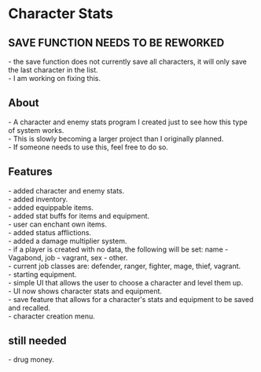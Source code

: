# Character Stats
<h2>SAVE FUNCTION NEEDS TO BE REWORKED</h2>
- the save function does not currently save all characters, it will only save the last character in the list.<br>
- I am working on fixing this.<br>
<h2>About</h2>
- A character and enemy stats program I created just to see how this type of system works.<br>
- This is slowly becoming a larger project than I originally planned.<br>
- If someone needs to use this, feel free to do so.<br>
<h2>Features</h2>
- added character and enemy stats.<br>
- added inventory.<br>
- added equippable items.<br>
- added stat buffs for items and equipment.<br>
- user can enchant own items.<br>
- added status afflictions.<br>
- added a damage multiplier system.<br>
- if a player is created with no data, the following will be set: name - Vagabond, job - vagrant, sex - other.<br>
- current job classes are: defender, ranger, fighter, mage, thief, vagrant.<br>
- starting equipment.<br>
- simple UI that allows the user to choose a character and level them up.<br>
- UI now shows character stats and equipment.<br>
- save feature that allows for a character's stats and equipment to be saved and recalled.<br>
- character creation menu.<br>
<h2>still needed</h2>
- drug money.<br>
